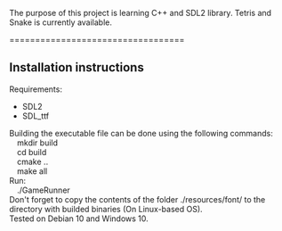 The purpose of this project is learning C++ and SDL2 library. Tetris and Snake is currently available.

==================================
## Installation instructions
Requirements:  
 - SDL2
 - SDL_ttf

Building the executable file can be done using the following commands:  
&emsp;mkdir build  
&emsp;cd build  
&emsp;cmake ..  
&emsp;make all    
Run:  
&emsp;./GameRunner  
Don't forget to copy the contents of the folder ./resources/font/ to the directory with builded binaries (On Linux-based OS).  
Tested on Debian 10 and Windows 10.  
